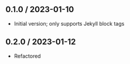 ## 0.1.0 / 2023-01-10
  * Initial version; only supports Jekyll block tags

## 0.2.0 / 2023-01-12
  * Refactored
